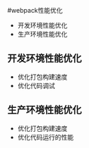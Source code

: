 #webpack性能优化
* 开发环境性能优化
* 生产环境性能优化

## 开发环境性能优化
* 优化打包构建速度
* 优化代码调试

## 生产环境性能优化
* 优化打包构建速度
* 优化代码运行的性能
